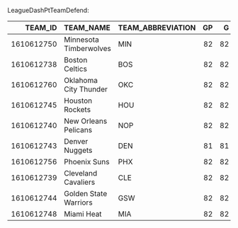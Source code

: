 LeagueDashPtTeamDefend:

|    TEAM_ID | TEAM_NAME              | TEAM_ABBREVIATION   |   GP |   G |   FREQ |   D_FGM |   D_FGA |   D_FG_PCT |   NORMAL_FG_PCT |   PCT_PLUSMINUS |
|-----------:|:-----------------------|:--------------------|-----:|----:|-------:|--------:|--------:|-----------:|----------------:|----------------:|
| 1610612750 | Minnesota Timberwolves | MIN                 |   82 |  82 |      1 |    3198 |    7112 |      0.45  |           0.473 |          -0.023 |
| 1610612738 | Boston Celtics         | BOS                 |   82 |  82 |      1 |    3402 |    7509 |      0.453 |           0.473 |          -0.02  |
| 1610612760 | Oklahoma City Thunder  | OKC                 |   82 |  82 |      1 |    3328 |    7321 |      0.455 |           0.472 |          -0.018 |
| 1610612745 | Houston Rockets        | HOU                 |   82 |  82 |      1 |    3334 |    7201 |      0.463 |           0.474 |          -0.011 |
| 1610612740 | New Orleans Pelicans   | NOP                 |   82 |  82 |      1 |    3293 |    7110 |      0.463 |           0.473 |          -0.01  |
| 1610612743 | Denver Nuggets         | DEN                 |   81 |  81 |      1 |    3288 |    7119 |      0.462 |           0.472 |          -0.01  |
| 1610612756 | Phoenix Suns           | PHX                 |   82 |  82 |      1 |    3444 |    7428 |      0.464 |           0.473 |          -0.009 |
| 1610612739 | Cleveland Cavaliers    | CLE                 |   82 |  82 |      1 |    3323 |    7176 |      0.463 |           0.473 |          -0.009 |
| 1610612744 | Golden State Warriors  | GSW                 |   82 |  82 |      1 |    3453 |    7415 |      0.466 |           0.474 |          -0.008 |
| 1610612748 | Miami Heat             | MIA                 |   82 |  82 |      1 |    3297 |    7056 |      0.467 |           0.472 |          -0.005 |